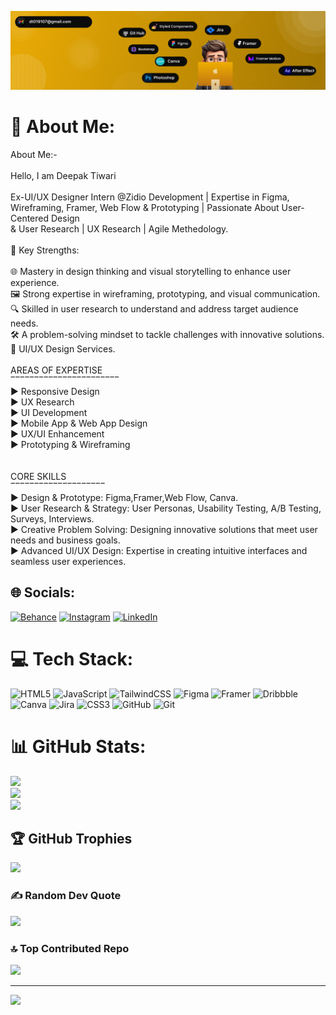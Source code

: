 ![logo](https://github.com/dt019107/dt019107/blob/main/LinkedIn%20cover%20-%208%402x.png)
# 💫 About Me:
About Me:-<br><br>Hello, I am Deepak Tiwari<br><br>Ex-UI/UX Designer Intern @Zidio Development | Expertise in Figma,<br>Wireframing, Framer,  Web Flow & Prototyping | Passionate About User-Centered Design<br>& User Research  | UX Research | Agile Methedology.<br><br>🌟 Key Strengths:<br><br>🌐 Mastery in design thinking and visual storytelling to enhance user experience.<br>🖼️ Strong expertise in wireframing, prototyping, and visual communication.<br>🔍 Skilled in user research to understand and address target audience needs.<br>🛠️ A problem-solving mindset to tackle challenges with innovative solutions.<br>💼 UI/UX Design Services.<br><br>AREAS OF EXPERTISE <br>‾‾‾‾‾‾‾‾‾‾‾‾‾‾‾‾‾‾‾‾‾‾‾<br>► Responsive Design <br>► UX Research<br>► UI Development<br>► Mobile App & Web App Design<br>► UX/UI Enhancement<br>► Prototyping & Wireframing<br><br><br> CORE SKILLS<br>‾‾‾‾‾‾‾‾‾‾‾‾‾‾‾‾‾‾‾‾<br>► Design & Prototype: Figma,Framer,Web Flow, Canva.<br>► User Research & Strategy: User Personas, Usability Testing, A/B Testing, Surveys, Interviews.<br>► Creative Problem Solving: Designing innovative solutions that meet user needs and business goals.<br>► Advanced UI/UX Design: Expertise in creating intuitive interfaces and seamless user experiences.<br>


## 🌐 Socials:
[![Behance](https://img.shields.io/badge/Behance-1769ff?logo=behance&logoColor=white)](https://behance.net/https://www.behance.net/DeepakTiwariUI-UX) [![Instagram](https://img.shields.io/badge/Instagram-%23E4405F.svg?logo=Instagram&logoColor=white)](https://instagram.com/https://www.instagram.com/deep10788/) [![LinkedIn](https://img.shields.io/badge/LinkedIn-%230077B5.svg?logo=linkedin&logoColor=white)](https://linkedin.com/in/https://www.linkedin.com/in/deepak-tiwari2205/) 

# 💻 Tech Stack:
![HTML5](https://img.shields.io/badge/html5-%23E34F26.svg?style=for-the-badge&logo=html5&logoColor=white) ![JavaScript](https://img.shields.io/badge/javascript-%23323330.svg?style=for-the-badge&logo=javascript&logoColor=%23F7DF1E) ![TailwindCSS](https://img.shields.io/badge/tailwindcss-%2338B2AC.svg?style=for-the-badge&logo=tailwind-css&logoColor=white) ![Figma](https://img.shields.io/badge/figma-%23F24E1E.svg?style=for-the-badge&logo=figma&logoColor=white) ![Framer](https://img.shields.io/badge/Framer-black?style=for-the-badge&logo=framer&logoColor=blue) ![Dribbble](https://img.shields.io/badge/Dribbble-EA4C89?style=for-the-badge&logo=dribbble&logoColor=white) ![Canva](https://img.shields.io/badge/Canva-%2300C4CC.svg?style=for-the-badge&logo=Canva&logoColor=white) ![Jira](https://img.shields.io/badge/jira-%230A0FFF.svg?style=for-the-badge&logo=jira&logoColor=white) ![CSS3](https://img.shields.io/badge/css3-%231572B6.svg?style=for-the-badge&logo=css3&logoColor=white)  ![GitHub](https://img.shields.io/badge/github-%23121011.svg?style=for-the-badge&logo=github&logoColor=white) ![Git](https://img.shields.io/badge/git-%23F05033.svg?style=for-the-badge&logo=git&logoColor=white)
# 📊 GitHub Stats:
![](https://github-readme-stats.vercel.app/api?username=dt019107&theme=dark&hide_border=false&include_all_commits=false&count_private=false)<br/>
![](https://github-readme-streak-stats.herokuapp.com/?user=dt019107&theme=dark&hide_border=false)<br/>
![](https://github-readme-stats.vercel.app/api/top-langs/?username=dt019107&theme=dark&hide_border=false&include_all_commits=false&count_private=false&layout=compact)

## 🏆 GitHub Trophies
![](https://github-profile-trophy.vercel.app/?username=dt019107&theme=radical&no-frame=false&no-bg=true&margin-w=4)

### ✍️ Random Dev Quote
![](https://quotes-github-readme.vercel.app/api?type=horizontal&theme=radical)

### 🔝 Top Contributed Repo
![](https://github-contributor-stats.vercel.app/api?username=dt019107&limit=5&theme=dark&combine_all_yearly_contributions=true)

---
[![](https://visitcount.itsvg.in/api?id=dt019107&icon=0&color=0)](https://visitcount.itsvg.in)

<!-- Proudly created with GPRM ( https://gprm.itsvg.in ) -->
